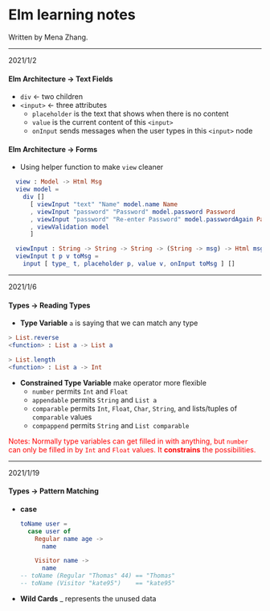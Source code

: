 # Elm learning notes

Written by Mena Zhang.

---

2021/1/2

#### Elm Architecture -> Text Fields

- `div` <- two children
- `<input>` <- three attributes
  - `placeholder` is the text that shows when there is no content
  - `value` is the current content of this `<input>`
  - `onInput` sends messages when the user types in this `<input>` node

#### Elm Architecture -> Forms

- Using helper function to make `view` cleaner

```elm
  view : Model -> Html Msg
  view model =
    div []
      [ viewInput "text" "Name" model.name Name
      , viewInput "password" "Password" model.password Password
      , viewInput "password" "Re-enter Password" model.passwordAgain PasswordAgain
      , viewValidation model
      ]

  viewInput : String -> String -> String -> (String -> msg) -> Html msg
  viewInput t p v toMsg =
    input [ type_ t, placeholder p, value v, onInput toMsg ] [] 
```



---

2021/1/6

#### Types -> Reading Types

- **Type Variable** `a` is saying that we can match any type

```elm
> List.reverse
<function> : List a -> List a

> List.length
<function> : List a -> Int
```

- **Constrained Type Variable**  make operator more flexible
  - `number` permits `Int` and `Float`
  - `appendable` permits `String` and `List a`
  - `comparable` permits `Int`, `Float`, `Char`, `String`, and lists/tuples of `comparable` values
  - `compappend` permits `String` and `List comparable`

<font color=Red>Notes: Normally type variables can get filled in with anything, but `number` can only be filled in by `Int` and `Float` values. It **constrains** the possibilities.</font>

---

2021/1/19

#### Types -> Pattern Matching

- **case** 

  ```elm
  toName user =
    case user of
      Regular name age ->
        name
  
      Visitor name ->
        name
  -- toName (Regular "Thomas" 44) == "Thomas"
  -- toName (Visitor "kate95")    == "kate95"
  ```

- **Wild Cards**  _ represents the unused data